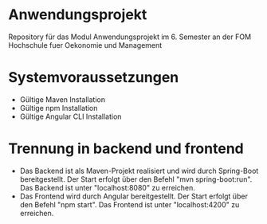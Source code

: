 # Anwendungsprojekt
Repository für das Modul Anwendungsprojekt im 6. Semester an der FOM Hochschule fuer Oekonomie und Management

# Systemvoraussetzungen
- Gültige Maven Installation
- Gültige npm Installation 
- Gültige Angular CLI Installation

# Trennung in backend und frontend
- Das Backend ist als Maven-Projekt realisiert und wird durch Spring-Boot bereitgestellt. Der Start erfolgt über den Befehl "mvn spring-boot:run". Das Backend ist unter "localhost:8080" zu erreichen.
- Das Frontend wird durch Angular bereitgestellt. Der Start erfolgt über den Befehl "npm start". Das Frontend ist unter "localhost:4200" zu erreichen.
